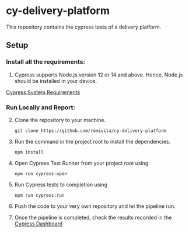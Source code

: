 # cy-delivery-platform

This repository contains the cypress tests of a delivery platform.

## Setup

### Install all the requirements:

1. Cypress supports Node.js version 12 or 14 and above. Hence, Node.js should be installed in your device.

[Cypress System Requirements](https://docs.cypress.io/guides/getting-started/installing-cypress#System-requirements)

### Run Locally and Report:

2. Clone the repository to your machine.

   `git clone https://github.com/romivita/cy-delivery-platform`

3. Run the command in the project root to install the dependencies.

   `npm install`

4. Open Cypress Test Runner from your project root using

   `npm run cypress:open`

5. Run Cypress tests to completion using

   `npm run cypress:run`

6. Push the code to your very own repository and let the pipeline run.

7. Once the pipeline is completed, check the results recorded in the [Cypress Dashboard](https://dashboard.cypress.io/)